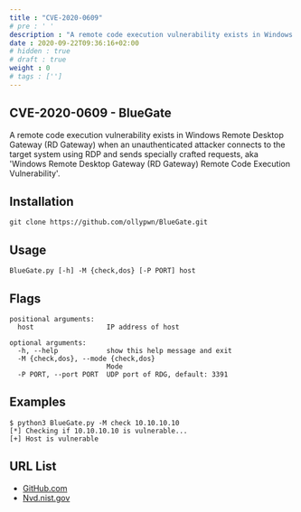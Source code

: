 ```yaml
---
title : "CVE-2020-0609"
# pre : ' '
description : "A remote code execution vulnerability exists in Windows Remote Desktop Gateway (RD Gateway) when an unauthenticated attacker connects to the target system using RDP and sends specially crafted requests, aka 'Windows Remote Desktop Gateway (RD Gateway) Remote Code Execution Vulnerability'."
date : 2020-09-22T09:36:16+02:00
# hidden : true
# draft : true
weight : 0
# tags : ['']
---
```


## CVE-2020-0609 - BlueGate

A remote code execution vulnerability exists in Windows Remote Desktop Gateway (RD Gateway) when an unauthenticated attacker connects to the target system using RDP and sends specially crafted requests, aka 'Windows Remote Desktop Gateway (RD Gateway) Remote Code Execution Vulnerability'.

## Installation

```plain
git clone https://github.com/ollypwn/BlueGate.git
```

## Usage

```plain
BlueGate.py [-h] -M {check,dos} [-P PORT] host
```

## Flags

```plain
positional arguments:
  host                  IP address of host

optional arguments:
  -h, --help            show this help message and exit
  -M {check,dos}, --mode {check,dos}
                        Mode
  -P PORT, --port PORT  UDP port of RDG, default: 3391
```

## Examples

```plain
$ python3 BlueGate.py -M check 10.10.10.10
[*] Checking if 10.10.10.10 is vulnerable...
[+] Host is vulnerable
```

## URL List

- [GitHub.com](https://github.com/ollypwn/BlueGate)
- [Nvd.nist.gov](https://nvd.nist.gov/vuln/detail/CVE-2020-0609)

